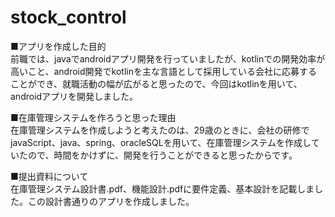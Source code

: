 # stock_control
■アプリを作成した目的  
前職では、javaでandroidアプリ開発を行っていましたが、kotlinでの開発効率が高いこと、android開発でkotlinを主な言語として採用している会社に応募することができ、就職活動の幅が広がると思ったので、今回はkotlinを用いて、androidアプリを開発しました。

■在庫管理システムを作ろうと思った理由  
在庫管理システムを作成しようと考えたのは、29歳のときに、会社の研修でjavaScript、java、spring、oracleSQLを用いて、在庫管理システムを作成していたので、時間をかけずに、開発を行うことができると思ったからです。

■提出資料について  
在庫管理システム設計書.pdf、機能設計.pdfに要件定義、基本設計を記載しました。この設計書通りのアプリを作成しました。
